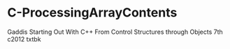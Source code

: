 # C-ProcessingArrayContents
Gaddis Starting Out With C++ From Control Structures through Objects 7th c2012 txtbk
